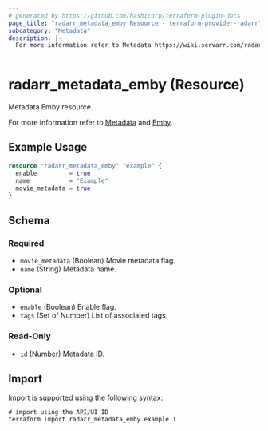 ```yaml
---
# generated by https://github.com/hashicorp/terraform-plugin-docs
page_title: "radarr_metadata_emby Resource - terraform-provider-radarr"
subcategory: "Metadata"
description: |-
  For more information refer to Metadata https://wiki.servarr.com/radarr/settings#metadata and Emby https://wiki.servarr.com/radarr/supported#mediabrowsermetadata.
---
```


# radarr_metadata_emby (Resource)

<!-- subcategory:Metadata -->Metadata Emby resource.
For more information refer to [Metadata](https://wiki.servarr.com/radarr/settings#metadata) and [Emby](https://wiki.servarr.com/radarr/supported#mediabrowsermetadata).

## Example Usage

```terraform
resource "radarr_metadata_emby" "example" {
  enable         = true
  name           = "Example"
  movie_metadata = true
}
```

<!-- schema generated by tfplugindocs -->
## Schema

### Required

- `movie_metadata` (Boolean) Movie metadata flag.
- `name` (String) Metadata name.

### Optional

- `enable` (Boolean) Enable flag.
- `tags` (Set of Number) List of associated tags.

### Read-Only

- `id` (Number) Metadata ID.

## Import

Import is supported using the following syntax:

```shell
# import using the API/UI ID
terraform import radarr_metadata_emby.example 1
```
